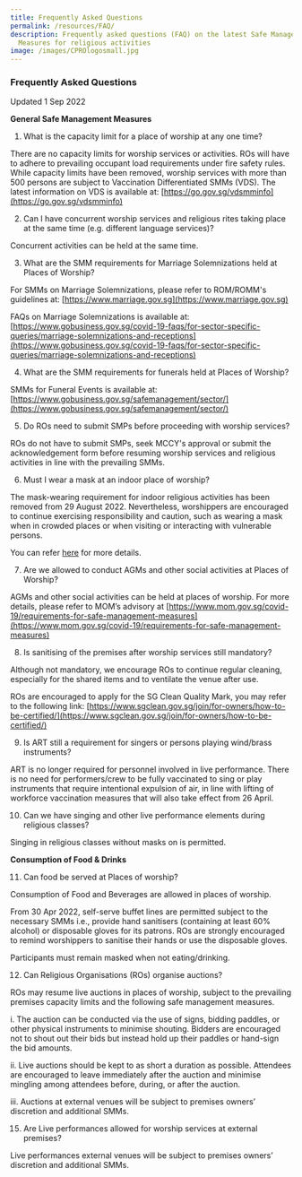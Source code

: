 ```yaml
---
title: Frequently Asked Questions
permalink: /resources/FAQ/
description: Frequently asked questions (FAQ) on the latest Safe Management
  Measures for religious activities
image: /images/CPROlogosmall.jpg
---
```

### Frequently Asked Questions 
Updated 1 Sep 2022

**General Safe Management Measures**

1) What is the capacity limit for a place of worship at any one time?

There are no capacity limits for worship services or activities. ROs will have to adhere to prevailing occupant load requirements under fire safety rules. While capacity limits have been removed, worship services with more than 500 persons are subject to Vaccination Differentiated SMMs (VDS). The latest information on VDS is available at: [https://go.gov.sg/vdsmminfo](https://go.gov.sg/vdsmminfo)

2) Can I have concurrent worship services and religious rites taking place at the same time (e.g. different language services)?

Concurrent activities can be held at the same time.

3) What are the SMM requirements for Marriage Solemnizations held at Places of Worship?

For SMMs on Marriage Solemnizations, please refer to ROM/ROMM's guidelines at: [https://www.marriage.gov.sg](https://www.marriage.gov.sg)

FAQs on Marriage Solemnizations is available at: [https://www.gobusiness.gov.sg/covid-19-faqs/for-sector-specific-queries/marriage-solemnizations-and-receptions](https://www.gobusiness.gov.sg/covid-19-faqs/for-sector-specific-queries/marriage-solemnizations-and-receptions)

4) What are the SMM requirements for funerals held at Places of Worship?

SMMs for Funeral Events is available at: [https://www.gobusiness.gov.sg/safemanagement/sector/](https://www.gobusiness.gov.sg/safemanagement/sector/)

5) Do ROs need to submit SMPs before proceeding with worship services?

ROs do not have to submit SMPs, seek MCCY's approval or submit the acknowledgement form before resuming worship services and religious activities in line with the prevailing SMMs. 

6) Must I wear a mask at an indoor place of worship?

The mask-wearing requirement for indoor religious activities has been removed from 29 August 2022. Nevertheless, worshippers are encouraged to continue exercising responsibility and caution, such as wearing a mask when in crowded places or when visiting or interacting with vulnerable persons.

You can refer [here](https://www.moh.gov.sg/covid-19/general/faqs---masks-and-personal-protective-equipment-(ppe)#:~:text=a%20work%20cubicle%3F-,A%3A,her%20mask%20in%20the%20room) for more details.

7) Are we allowed to conduct AGMs and other social activities at Places of Worship?

AGMs and other social activities can be held at places of worship. For more details, please refer to MOM’s advisory at [https://www.mom.gov.sg/covid-19/requirements-for-safe-management-measures](https://www.mom.gov.sg/covid-19/requirements-for-safe-management-measures)

8) Is sanitising of the premises after worship services still mandatory?

Although not mandatory, we encourage ROs to continue regular cleaning, especially for the shared items and to ventilate the venue after use.

ROs are encouraged to apply for the SG Clean Quality Mark, you may refer to the following link: [https://www.sgclean.gov.sg/join/for-owners/how-to-be-certified/](https://www.sgclean.gov.sg/join/for-owners/how-to-be-certified/)

9) Is ART still a requirement for singers or persons playing wind/brass instruments?

ART is no longer required for personnel involved in live performance. There is no need for performers/crew to be fully vaccinated to sing or play instruments that require intentional expulsion of air, in line with lifting of workforce vaccination measures that will also take effect from 26 April.

10) Can we have singing and other live performance elements during religious classes?

Singing in religious classes without masks on is permitted. 

**Consumption of Food & Drinks**

11) Can food be served at Places of worship?

Consumption of Food and Beverages are allowed in places of worship. 

From 30 Apr 2022, self-serve buffet lines are permitted subject to the necessary SMMs i.e., provide hand sanitisers (containing at least 60% alcohol) or disposable gloves for its patrons. ROs are strongly encouraged to remind worshippers to sanitise their hands or use the disposable gloves. 

Participants must remain masked when not eating/drinking.

12) Can Religious Organisations (ROs) organise auctions?

ROs may resume live auctions in places of worship, subject to the prevailing premises capacity limits and the following safe management measures. 

i.	The auction can be conducted via the use of signs, bidding paddles, or other physical instruments to minimise shouting. Bidders are encouraged not to shout out their bids but instead hold up their paddles or hand-sign the bid amounts.

ii.	Live auctions should be kept to as short a duration as possible. Attendees are encouraged to leave immediately after the auction and minimise mingling among attendees before, during, or after the auction.

iii. Auctions at external venues will be subject to premises owners’ discretion and additional SMMs.

15) Are Live performances allowed for worship services at external premises?

Live performances external venues will be subject to premises owners’ discretion and additional SMMs.